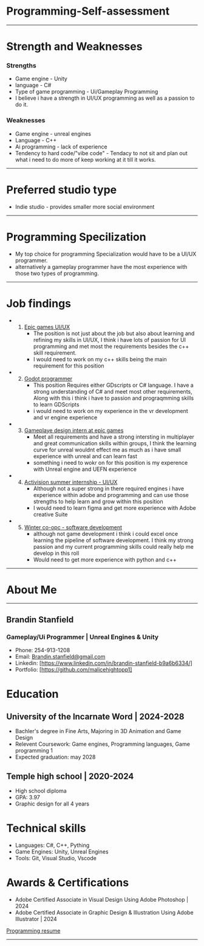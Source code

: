 # Programming-Self-assessment
---
# Strength and Weaknesses
  ### Strengths
  - Game engine - Unity
  - language - C#
  - Type of game programming - Ui/Gameplay Programming
  - I believe i have a strength in UI/UX programming as well as a passion to do it. 
  ### Weaknesses
  - Game engine - unreal engines
  - Language - C++
  - Ai programming - lack of experience
  - Tendency to hard code/"vibe code" - Tendacy to not sit and plan out what i need to do more of keep working at it till it works.

---
# Preferred studio type
  - Indie studio - provides smaller more social environment

---
# Programming Specilization 
 - My top choice for programming Specialization would have to be a UI/UX programmer.
 - alternatively a gameplay programmer have the most experience with those two types of programming.

---
# Job findings
- 1. [Epic games UI/UX](https://www.linkedin.com/jobs/search/?currentJobId=4311226313&f_C=19327&geoId=92000000&origin=COMPANY_PAGE_JOBS_CLUSTER_EXPANSION&originToLandingJobPostings=4312897838%2C4307038568%2C4308287387%2C4311226313%2C4295726691%2C4314579678%2C4311207619%2C4315653966%2C4312650824&trk=d_flagship3_company_posts)
     - The position is not just about the job but also about learning and refining my skills in UI/UX, I think i have lots of passion for UI programming and met most the requirements besides the c++ skill requirement. 
     - I would need to work on my c++ skills being the main requirement for this position
- 2. [Godot programmer](https://www.indeed.com/jobs?q=game+programmer&l=San+Antonio%2C+TX&sc=0kf%3Aattr%2875GKK%29%3B&radius=100&vjk=6bce366b1c193f63)
     - This position Requires either GDscripts or C# language. I have a strong understanding of C# and meet most other requirements, Along with this i think i have to passion and prograqmming skills to learn GDScripts
     - i would need to work on my experience in the vr development and vr engine experience
- 3. [Gameplaye design intern at epic games](https://www.linkedin.com/jobs/search/?currentJobId=4312897838&f_C=19327&geoId=92000000&origin=COMPANY_PAGE_JOBS_CLUSTER_EXPANSION&originToLandingJobPostings=4312897838%2C4307038568%2C4308287387%2C4311226313%2C4295726691%2C4314579678%2C4311207619%2C4315653966%2C4312650824&trk=d_flagship3_company_posts)
     - Meet all requirements and have a strong intersting in multiplayer and great communication skills within groups, I think the learning curve for unreal wouldnt effect me as much as i have small experience with unreal and can learn fast
     - something i need to wokr on for this position is my experence with Unreal engine and UEFN experience
- 4. [Activision summer internship - UI/UX](https://www.linkedin.com/jobs/search/?currentJobId=4296637408&f_C=4048%2C80970%2C2038074%2C9651%2C11905%2C37427%2C30532%2C21344&geoId=92000000&origin=COMPANY_PAGE_JOBS_CLUSTER_EXPANSION&originToLandingJobPostings=4296168115%2C4296160890%2C4312930214%2C4296637408%2C4298140465%2C4297334760%2C4296162519%2C4296171108%2C4308652412&trk=d_flagship3_company_posts)
     - Although not a super strong in there required engines i have experience within adobe and programming and can use those strengths to help learn and grow within this position
     - I would need to learn figma and get more experience with Adobe creative Suite 
- 5. [Winter co-opc - software development](https://www.linkedin.com/jobs/search/?currentJobId=4297334760&f_C=4048%2C80970%2C2038074%2C9651%2C11905%2C37427%2C30532%2C21344&geoId=92000000&origin=COMPANY_PAGE_JOBS_CLUSTER_EXPANSION&originToLandingJobPostings=4296168115%2C4296160890%2C4312930214%2C4296637408%2C4298140465%2C4297334760%2C4296162519%2C4296171108%2C4308652412&trk=d_flagship3_company_posts)
     - although not game development i think i could excel once learning the pipeline of software development. I think my strong passion and my current programming skills could really help me develop in this roll
     - Would need to get more experience with python and c++

---

# About Me
---
## Brandin Stanfield

  ### Gameplay/Ui Programmer | Unreal Engines & Unity
 - Phone: 254-913-1208
 - Email: Brandin.stanfield@gmail.com
 - Linkedin: [https://www.linkedin.com/in/brandin-stanfield-b9a6b6334/]
 - Portfolio: [https://github.com/malicehightopp1]

# Education 
  ## University of the Incarnate Word | 2024-2028
  - Bachler's degree in Fine Arts, Majoring in 3D Animation and Game Design
  - Relevent Coursework: Game engines, Programming languages, Game programming 1
  - Expected graduation: may 2028
  ## Temple high school | 2020-2024
  - High school diploma
  - GPA: 3.97
  - Graphic design for all 4 years

# Technical skills
  - Languages: C#, C++, Pything
  - Game Engines: Unity, Unreal Engines
  - Tools: Git, Visual Studio, Vscode

# Awards & Certifications
  - Adobe Certified Associate in Visual Design Using Adobe Photoshop | 2024
  - Adobe Certified Associate in Graphic Design & Illustration Using Adobe Illustrator | 2024


[Programming resume](https://github.com/user-attachments/files/23174007/Programming.resume.pdf)

---







